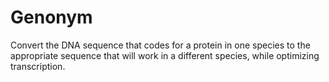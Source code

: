 # Genonym
Convert the DNA sequence that codes for a protein in one species to the appropriate sequence that will work in a different species, while optimizing transcription.
